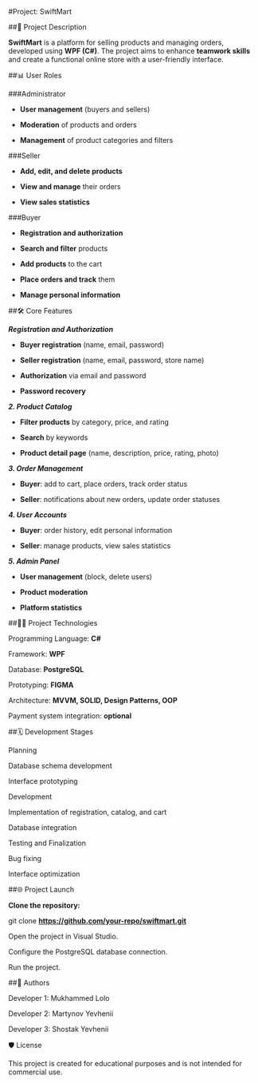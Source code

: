 #Project: SwiftMart

##📄 Project Description

**SwiftMart** is a platform for selling products and managing orders, developed using **WPF (C#)**. The project aims to enhance **teamwork skills** and create a functional online store with a user-friendly interface.

##📊 User Roles

###Administrator

- **User management** (buyers and sellers)

- **Moderation** of products and orders

- **Management** of product categories and filters

###Seller

- **Add, edit, and delete products**

- **View and manage** their orders

- **View sales statistics**

###Buyer

- **Registration and authorization**

- **Search and filter** products

- **Add products** to the cart

- **Place orders and track** them

- **Manage personal information**

##🛠️ Core Features

***Registration and Authorization***

- **Buyer registration** (name, email, password)

- **Seller registration** (name, email, password, store name)

- **Authorization** via email and password

- **Password recovery**

***2. Product Catalog***

- **Filter products** by category, price, and rating

- **Search** by keywords

- **Product detail page** (name, description, price, rating, photo)

***3. Order Management***

- **Buyer**: add to cart, place orders, track order status

- **Seller**: notifications about new orders, update order statuses

***4. User Accounts***

- **Buyer**: order history, edit personal information

- **Seller**: manage products, view sales statistics

***5. Admin Panel***

- **User management** (block, delete users)

- **Product moderation**

- **Platform statistics**

##👨‍💻 Project Technologies

Programming Language: **C#**

Framework: **WPF**

Database: **PostgreSQL**

Prototyping: **FIGMA**

Architecture: **MVVM, SOLID, Design Patterns, OOP**

Payment system integration: **optional**

##🗓️ Development Stages

Planning

Database schema development

Interface prototyping

Development

Implementation of registration, catalog, and cart

Database integration

Testing and Finalization

Bug fixing

Interface optimization

##🌐 Project Launch

**Clone the repository:**

git clone **https://github.com/your-repo/swiftmart.git**

Open the project in Visual Studio.

Configure the PostgreSQL database connection.

Run the project.

##🌟 Authors

Developer 1: Mukhammed Lolo

Developer 2: Martynov Yevhenii

Developer 3: Shostak Yevhenii

🛡️ License

This project is created for educational purposes and is not intended for commercial use.
